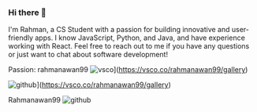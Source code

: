 ### Hi there 👋
I'm Rahman, a CS Student with a passion for building innovative and user-friendly apps.
I know JavaScript, Python, and Java, and have experience working with React. 
Feel free to reach out to me if you have any questions or just want to chat about software development!

Passion: 
rahmanawan99
![vsco](https://img.shields.io/badge/VSCO-000000?style=for-the-badge&logo=VSCO&logoColor=white)](https://vsco.co/rahmanawan99/gallery)

![github](https://img.shields.io/badge/GitHub-000000?style=for-the-badge&logo=GitHub&logoColor=white)](https://vsco.co/rahmanawan99/gallery)

Rahmanawan99
![github](https://img.shields.io/badge/GitHub-000000?style=for-the-badge&logo=GitHub&logoColor=white)



<!--
**Rahmanawan99/Rahmanawan99** is a ✨ _special_ ✨ repository because its `README.md` (this file) appears on your GitHub profile.

Here are some ideas to get you started:

- 🔭 I’m currently working on ...
- 🌱 I’m currently learning ...
- 👯 I’m looking to collaborate on ...
- 🤔 I’m looking for help with ...
- 💬 Ask me about ...
- 📫 How to reach me: ...
- 😄 Pronouns: ...
- ⚡ Fun fact: ...
-->
